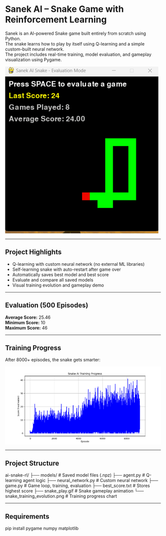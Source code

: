 #  Sanek AI – Snake Game with Reinforcement Learning

Sanek is an AI-powered Snake game built entirely from scratch using Python.  
The snake learns how to play by itself using Q-learning and a simple custom-built neural network.  
The project includes real-time training, model evaluation, and gameplay visualization using Pygame.

![Snake Gameplay](ai-snake-rl/snake_play.gif)

---

##  Project Highlights

- Q-learning with custom neural network (no external ML libraries)
- Self-learning snake with auto-restart after game over
- Automatically saves best model and best score
- Evaluate and compare all saved models
- Visual training evolution and gameplay demo

---

##  Evaluation (500 Episodes)

**Average Score:** 25.46  
**Minimum Score:** 10  
**Maximum Score:** 46

---

##  Training Progress

After 8000+ episodes, the snake gets smarter:

![Training Progress](ai-snake-rl/snake_training_evolution.png)

---

##  Project Structure

ai-snake-rl/
├── models/ # Saved model files (.npz)
├── agent.py # Q-learning agent logic
├── neural_network.py # Custom neural network
├── game.py # Game loop, training, evaluation
├── best_score.txt # Stores highest score
├── snake_play.gif # Snake gameplay animation
└── snake_training_evolution.png # Training progress chart

---

## Requirements

pip install pygame numpy matplotlib

